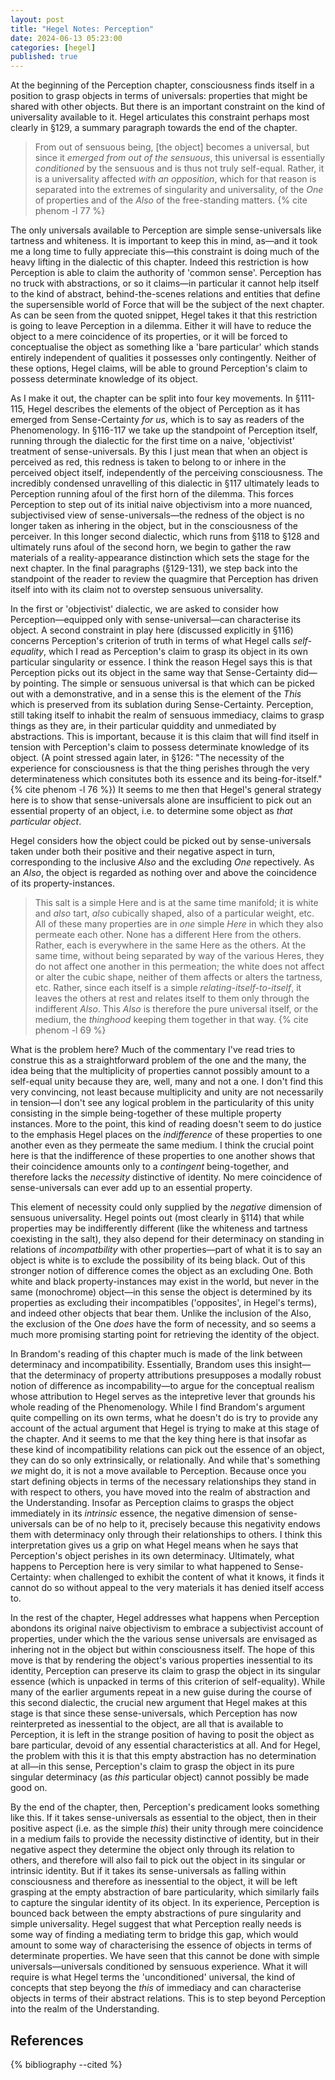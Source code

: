 ```yaml
---
layout: post
title: "Hegel Notes: Perception"
date: 2024-06-13 05:23:00
categories: [hegel]
published: true
---
```


At the beginning of the Perception chapter, consciousness finds itself in a position to grasp objects in terms of universals: properties that might be shared with other objects. But there is an important constraint on the kind of universality available to it. Hegel articulates this constraint perhaps most clearly in &#167;129, a summary paragraph towards the end of the chapter.

> From out of sensuous being, [the object] becomes a universal, but since it _emerged from out of the sensuous_, this universal is essentially _conditioned_ by the sensuous and is thus not truly self-equal. Rather, it is a universality affected _with an opposition_, which for that reason is separated into the extremes of singularity and universality, of the _One_ of properties and of the _Also_ of the free-standing matters. {% cite phenom -l 77 %}

The only universals available to Perception are simple sense-universals like tartness and whiteness. It is important to keep this in mind, as—and it took me a long time to fully appreciate this—this constraint is doing much of the heavy lifting in the dialectic of this chapter. Indeed this restriction is how Perception is able to claim the authority of 'common sense'. Perception has no truck with abstractions, or so it claims—in particular it cannot help itself to the kind of abstract, behind-the-scenes relations and entities that define the supersensible world of Force that will be the subject of the next chapter. As can be seen from the quoted snippet, Hegel takes it that this restriction is going to leave Perception in a dilemma. Either it will have to reduce the object to a mere coincidence of its properties, or it will be forced to conceptualise the object as something like a 'bare particular' which stands entirely independent of qualities it possesses only contingently. Neither of these options, Hegel claims, will be able to ground Perception's claim to possess determinate knowledge of its object. 

As I make it out, the chapter can be split into four key movements. In &#167;111-115, Hegel describes the elements of the object of Perception as it has emerged from Sense-Certainty _for us_, which is to say as readers of the Phenomenology. In &#167;116-117 we take up the standpoint of Perception itself, running through the dialectic for the first time on a naive, 'objectivist' treatment of sense-universals. By this I just mean that when an object is perceived as red, this redness is taken to belong to or inhere in the perceived object itself, independently of the perceiving consciousness. The incredibly condensed unravelling of this dialectic in &#167;117 ultimately leads to Perception running afoul of the first horn of the dilemma. This forces Perception to step out of its initial naive objectivism into a more nuanced, subjectivised view of sense-universals—the redness of the object is no longer taken as inhering in the object, but in the consciousness of the perceiver. In this longer second dialectic, which runs from &#167;118 to &#167;128 and ultimately runs afoul of the second horn, we begin to gather the raw materials of a reality-appearance distinction which sets the stage for the next chapter. In the final paragraphs (&#167;129-131), we step back into the standpoint of the reader to review the quagmire that Perception has driven itself into with its claim not to overstep sensuous universality.

In the first or 'objectivist' dialectic, we are asked to consider how Perception—equipped only with sense-universal—can characterise its object. A second constraint in play here (discussed explicitly in &#167;116) concerns Perception's criterion of truth in terms of what Hegel calls _self-equality_, which I read as Perception's claim to grasp its object in its own particular singularity or essence. I think the reason Hegel says this is that Perception picks out its object in the same way that Sense-Certainty did—by pointing. The simple or sensuous universal is that which can be picked out with a demonstrative, and in  a sense this is the element of the _This_ which is preserved from its sublation during Sense-Certainty. Perception, still taking itself to inhabit the realm of sensuous immediacy, claims to grasp things as they are, in their particular quiddity and unmediated by abstractions. This is important, because it is this claim that will find itself in tension with Perception's claim to possess determinate knowledge of its object. (A point stressed again later, in &#167;126: "The necessity of the experience for consciousness is that the thing perishes through the very determinateness which consitutes both its essence and its being-for-itself." {% cite phenom -l 76 %}) It seems to me then that Hegel's general strategy here is to show that sense-universals alone are insufficient to pick out an essential property of an object, i.e. to determine some object as _that particular object_. 

Hegel considers how the object could be picked out by sense-universals taken under both their positive and their negative aspect in turn, corresponding to the inclusive _Also_ and the excluding _One_ repectively. As an _Also_, the object is regarded as nothing over and above the coincidence of its property-instances.

> This salt is a simple Here and is at the same time manifold; it is white and _also_ tart, _also_ cubically shaped, also of a particular weight, etc. All of these many properties are in _one_ simple _Here_ in which they also permeate each other. None has a different Here from the others. Rather, each is everywhere in the same Here as the others. At the same time, without being separated by way of the various Heres, they do not affect one another in this permeation; the white does not affect or alter the cubic shape, neither of them affects or alters the tartness, etc. Rather, since each itself is a simple _relating-itself-to-itself_, it leaves the others at rest and relates itself to them only through the indifferent _Also_. This _Also_ is therefore the pure universal itself, or the medium, the _thinghood_ keeping them together in that way. {% cite phenom -l 69 %}

What is the problem here? Much of the commentary I've read tries to construe this as a straightforward problem of the one and the many, the idea being that the multiplicity of properties cannot possibly amount to a self-equal unity because they are, well, many and not a one. I don't find this very convincing, not least because multiplicity and unity are not necessarily in tension—I don't see any logical problem in the particularity of this unity consisting in the simple being-together of these multiple property instances. More to the point, this kind of reading doesn't seem to do justice to the emphasis Hegel places on the _indifference_ of these properties to one another even as they permeate the same medium. I think the crucial point here is that the indifference of these properties to one another shows that their coincidence amounts only to a _contingent_ being-together, and therefore lacks the _necessity_ distinctive of identity. No mere coincidence of sense-universals can ever add up to an essential property. 

This element of necessity could only supplied by the _negative_ dimension of sensuous universality. Hegel points out (most clearly in &#167;114) that while properties may be indifferently different (like the whiteness and tartness coexisting in the salt), they also depend for their determinacy on standing in relations of _incompatbility_ with other properties—part of what it is to say an object is white is to exclude the possibility of its being black. Out of this stronger notion of difference comes the object as an excluding One. Both white and black property-instances may exist in the world, but never in the same (monochrome) object—in this sense the object is determined by its properties as excluding their incompatibles ('opposites', in Hegel's terms), and indeed other objects that bear them. Unlike the inclusion of the Also, the exclusion of the One _does_ have the form of necessity, and so seems a much more promising starting point for retrieving the identity of the object. 

In Brandom's reading of this chapter much is made of the link between determinacy and incompatibility. Essentially, Brandom uses this insight—that the determinacy of property attributions presupposes a modally robust notion of difference as incompability—to argue for the conceptual realism whose attribution to Hegel serves as the intepretive lever that grounds his whole reading of the Phenomenology. While I find Brandom's argument quite compelling on its own terms, what he doesn't do is try to provide any account of the actual argument that Hegel is trying to make at this stage of the chapter. And it seems to me that the key thing here is that insofar as these kind of incompatibility relations can pick out the essence of an object, they can do so only extrinsically, or relationally. And while that's something _we_ might do, it is not a move available to Perception. Because once you start defining objects in terms of the necessary relationships they stand in with respect to others, you have moved into the realm of abstraction and the Understanding. Insofar as Perception claims to grasps the object immediately in its _intrinsic_ essence, the negative dimension of sense-universals can be of no help to it, precisely because this negativity endows them with determinacy only through their relationships to others. I think this interpretation gives us a grip on what Hegel means when he says that Perception's object perishes in its own determinacy. Ultimately, what happens to Perception here is very similar to what happened to Sense-Certainty: when challenged to exhibit the content of what it knows, it finds it cannot do so without appeal to the very materials it has denied itself access to. 

In the rest of the chapter, Hegel addresses what happens when Perception abondons its original naive objectivism to embrace a subjectivist account of properties, under which the the various sense universals are envisaged as inhering not in the object but within consciousness itself. The hope of this move is that by rendering the object's various properties inessential to its identity, Perception can preserve its claim to grasp the object in its singular essence (which is unpacked in terms of this criterion of self-equality). While many of the earlier arguments repeat in a new guise during the course of this second dialectic, the crucial new argument that Hegel makes at this stage is that since these sense-universals, which Perception has now reinterpreted as inessential to the object, are all that is available to Perception, it is left in the strange position of having to posit the object as bare particular, devoid of any essential characteristics at all. And for Hegel, the problem with this it is that this empty abstraction has no determination at all—in this sense, Perception's claim to grasp the object in its pure singular determinacy (as _this_ particular object) cannot possibly be made good on. 

By the end of the chapter, then, Perception's predicament looks something like this. If it takes sense-universals as essential to the object, then in their positive aspect (i.e. as the simple _this_) their unity through mere coincidence in a medium fails to provide the necessity distinctive of identity, but in their negative aspect they determine the object only through its relation to others, and therefore will also fail to pick out the object in its singular or intrinsic identity. But if it takes its sense-universals as falling within consciousness and therefore as inessential to the object, it will be left grasping at the empty abstraction of bare particularity, which similarly fails to capture the singular identity of its object. In its experience, Perception is bounced back between the empty abstractions of pure singularity and simple universality. Hegel suggest that what Perception really needs is some way of finding a mediating term to bridge this gap, which would amount to some way of characterising the essence of objects in terms of determinate properties. We have seen that this cannot be done with simple universals—universals conditioned by sensuous experience. What it will require is what Hegel terms the 'unconditioned' universal, the kind of concepts that step beyong the _this_ of immediacy and can characterise objects in terms of their abstract relations. This is to step beyond Perception into the realm of the Understanding. 


## References
{% bibliography --cited %}


